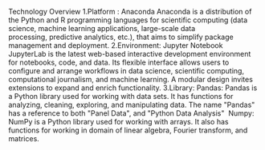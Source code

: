 
Technology Overview
1.Platform : Anaconda
Anaconda is a distribution of the Python and R programming languages for scientific computing (data science, machine learning applications, 
large-scale data processing, predictive analytics, etc.), that aims to simplify package management and deployment.
2.Environment: Jupyter Notebook
JupyterLab is the latest web-based interactive development environment for notebooks, code, and data. 
Its flexible interface allows users to configure and arrange workflows in data science, scientific computing, 
computational journalism, and machine learning. A modular design invites extensions to expand and enrich functionality.
3.Library: 
Pandas: Pandas is a Python library used for working with data sets. It has functions for analyzing, cleaning, exploring, and manipulating data. 
The name "Pandas" has a reference to both "Panel Data", and "Python Data Analysis" 
Numpy: NumPy is a Python library used for working with arrays.
It also has functions for working in domain of linear algebra, Fourier transform, and matrices.
